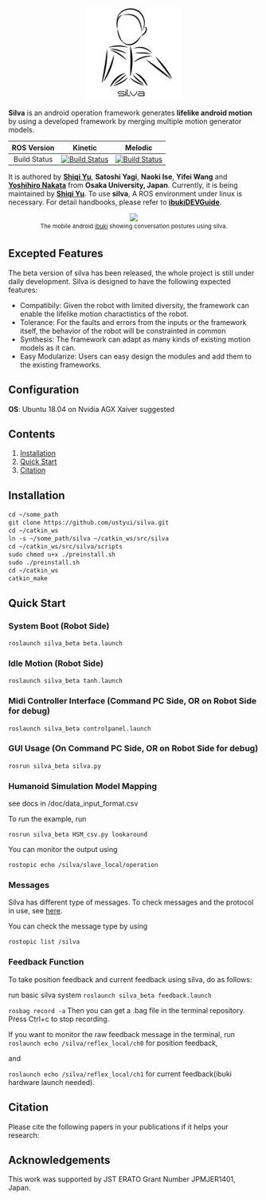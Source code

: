 <p align="center">
  <img width="191" src="/ibukiDEVGuide/assets/images/logo.png">
</p>

**Silva** is an android operation framework generates **lifelike android motion** by using a developed framework by merging multiple motion generator models.

|ROS Version|Kinetic|Melodic|
|  :---:|  :---:|  :---:|
|Build Status|[![Build Status](https://travis-matrix-badges.herokuapp.com/repos/ustyui/silva/branches/master/1)](https://travis-ci.org/ustyui/silva)|[![Build Status](https://travis-matrix-badges.herokuapp.com/repos/ustyui/silva/branches/master/2)](https://travis-ci.org/ustyui/silva)|  

It is authored by [**Shiqi Yu**](https://shiqi-yu.com/), **Satoshi Yagi**, **Naoki Ise**, **Yifei Wang** and [**Yoshihiro Nakata**](http://yoshihiro-nakata.sakura.ne.jp/) from **Osaka University, Japan**. Currently, it is being maintained by [**Shiqi Yu**](https://shiqi-yu.com/). To use **silva**, A ROS environment under linux is necessary. For detail handbooks, please refer to [**ibukiDEVGuide**](/ibukiDEVGuide).

<p align="center">
    <img src="ibukiDEVGuide/assets/images/motion_upper_body.gif", width="320">
    <br>
    <sup>The mobile android <a href="https://eng.irl.sys.es.osaka-u.ac.jp/projects/ibuki" target="_blank">ibuki</a> showing conversation postures using silva.</sup>
</p>

## Excepted Features
The beta version of silva has been released, the whole project is still under daily development. Silva is designed to have the following expected features:

* Compatibily: Given the robot with limited diversity, the framework can enable the lifelike motion charactistics of the robot.
* Tolerance: For the faults and errors from the inputs or the framework itself, the behavior of the robot will be constrainted in common 
* Synthesis: The framework can adapt as many kinds of existing motion models as it can.
* Easy Modularize: Users can easy design the modules and add them to the existing frameworks.

## Configuration
**OS**: Ubuntu 18.04 on Nvidia AGX Xaiver suggested

## Contents
1. [Installation](#installation)
2. [Quick Start](#quick-start)
3. [Citation](#citation)

## Installation
```
cd ~/some_path
git clone https://github.com/ustyui/silva.git
cd ~/catkin_ws
ln -s ~/some_path/silva ~/catkin_ws/src/silva
cd ~/catkin_ws/src/silva/scripts
sudo chmod u+x ./preinstall.sh
sudo ./preinstall.sh
cd ~/catkin_ws
catkin_make
```
## Quick Start
### System Boot (Robot Side)
```
roslaunch silva_beta beta.launch
```

### Idle Motion (Robot Side)
```
roslaunch silva_beta tanh.launch
```

### Midi Controller Interface (Command PC Side, OR on Robot Side for debug)
```
roslaunch silva_beta controlpanel.launch
```

### GUI Usage (On Command PC Side, OR on Robot Side for debug)
```
rosrun silva_beta silva.py
```

### Humanoid Simulation Model Mapping 
see docs in /doc/data_input_format.csv

To run the example, run
```
rosrun silva_beta HSM_csv.py lookaround
```
You can monitor the output using
```
rostopic echo /silva/slave_local/operation
```

### Messages
Silva has different type of messages.
To check messages and the protocol in use, see [here](/ibukiDEVGuide/en/concept/protocol.md).

You can check the message type by using
```
rostopic list /silva
```

### Feedback Function
To take position feedback and current feedback using silva, do as follows:

run basic silva system
```roslaunch silva_beta feedback.launch```

`rosbag record -a`
Then you can get a .bag file in the terminal repository.
Press Ctrl+c to stop recording.

If you want to monitor the raw feedback message in the terminal, run
`roslaunch echo /silva/reflex_local/ch0` for position feedback,

and

`roslaunch echo /silva/reflex_local/ch1` for current feedback(ibuki hardware launch needed).

## Citation
Please cite the following papers in your publications if it helps your research:

## Acknowledgements
This work was supported by JST ERATO Grant Number JPMJER1401, Japan.

